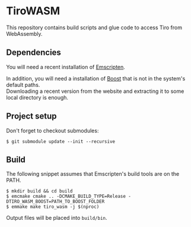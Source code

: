 # TiroWASM

This repository contains build scripts and glue code to access Tiro from WebAssembly.

## Dependencies

You will need a recent installation of [Emscripten](https://emscripten.org/).

In addition, you will need a installation of [Boost](https://boost.org) that is not in the system's
default paths.  
Downloading a recent version from the website and extracting it to some local directory is enough.

## Project setup

Don't forget to checkout submodules:

    $ git submodule update --init --recursive

## Build

The following snippet assumes that Emscripten's build tools are on the PATH.

    $ mkdir build && cd build
    $ emcmake cmake .. -DCMAKE_BUILD_TYPE=Release -DTIRO_WASM_BOOST=PATH_TO_BOOST_FOLDER
    $ emmake make tiro_wasm -j $(nproc)

Output files will be placed into `build/bin`.
